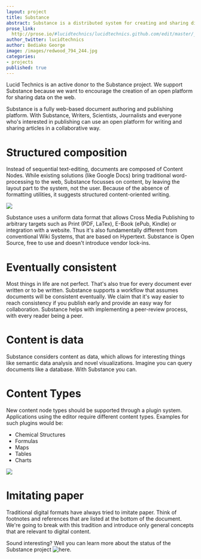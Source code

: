 ```yaml
---
layout: project
title: Substance
abstract: Substance is a distributed system for creating and sharing digital documents.
prose_link:
  http://prose.io/#lucidtechnics/lucidtechnics.github.com/edit/master/_posts/features/0100-01-05-distributed.md
author_twitter: lucidtechnics
author: Bediako George
image: /images/redwood_794_244.jpg
categories:
- projects
published: true
---
```


Lucid Technics is an active donor to the Substance project. We support Substance because we want to encourage the creation of an open platform for sharing data on the web.

Substance is a fully web-based document authoring and publishing platform. With Substance, Writers, Scientists, Journalists and everyone who's interested in publishing can use an open platform for writing and sharing articles in a collaborative way. 

# Structured composition

Instead of sequential text-editing, documents are composed of Content Nodes. While existing solutions (like Google Docs) bring traditional word-processing to the web, Substance focusses on content, by leaving the layout part to the system, not the user. Because of the absence of formatting utilities, it suggests structured content-oriented writing. 


![](http://substance-assets.s3.amazonaws.com/29/0cff0d34004080f40be83968f81af2/editing.png)

Substance uses a uniform data format that allows Cross Media Publishing to arbitrary targets such as Print (PDF, LaTex), E-Book (ePub, Kindle) or integration with a website. Thus it's also fundamentally different from conventional Wiki Systems, that are based on Hypertext. Substance is Open Source, free to use and doesn't introduce vendor lock-ins.

# Eventually consistent

Most things in life are not perfect. That's also true for every document ever written or to be written. Substance supports a workflow that assumes documents will be consistent eventually. We claim that it's way easier to reach consistency if you publish early and provide an easy way for collaboration. Substance helps with implementing a peer-review process, with every reader being a peer.


# Content is data

Substance considers content as data, which allows for interesting things like semantic data analysis and novel visualizations. Imagine you can query documents like a database. With Substance you can.


# Content Types

New content node types should be supported through a plugin system. Applications using the editor require different content types. Examples for such plugins would be:

- Chemical Structures
- Formulas
- Maps
- Tables
- Charts

![](http://substance-assets.s3.amazonaws.com/62/583a4ca6c6a0bef0868fc8eb8402a7/mom.png)

# Imitating paper

Traditional digital formats have always tried to imitate paper. Think of footnotes and references that are listed at the bottom of the document. We're going to break with this tradition and introduce only general concepts that are relevant to digital content.

Sound interesting?  Well you can learn more about the status of the Substance project ![here](http://interior.substance.io).